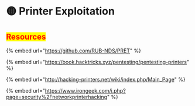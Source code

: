 # 🟡 Printer Exploitation

## <mark style="color:red;">Resources</mark>

{% embed url="https://github.com/RUB-NDS/PRET" %}

{% embed url="https://book.hacktricks.xyz/pentesting/pentesting-printers" %}

{% embed url="http://hacking-printers.net/wiki/index.php/Main_Page" %}

{% embed url="https://www.irongeek.com/i.php?page=security%2Fnetworkprinterhacking" %}
